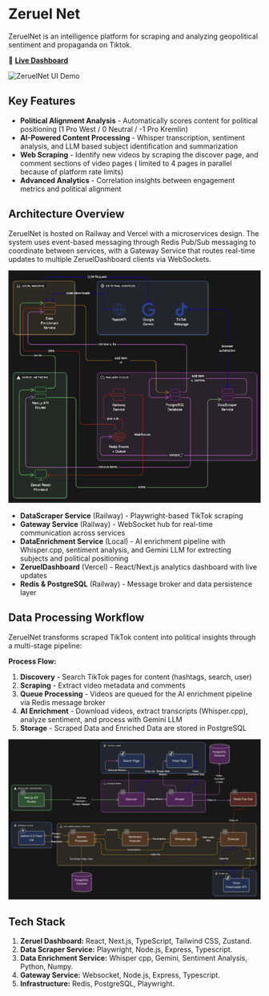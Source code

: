 # Zeruel Net

ZeruelNet is an intelligence platform for scraping and analyzing geopolitical sentiment and propaganda on Tiktok.

🚀 **[Live Dashboard](https://zeruel-net-zeruel-dashboard.vercel.app)**

![ZeruelNet UI Demo](assets/zeruelNetDemo.gif)

## Key Features

- **Political Alignment Analysis** - Automatically scores content for political positioning (1 Pro West / 0 Neutral / -1 Pro Kremlin)
- **AI-Powered Content Processing** - Whisper transcription, sentiment analysis, and LLM based subject identification and summarization
- **Web Scraping** - Identify new videos by scraping the discover page, and comment sections of video pages ( limited to 4 pages in parallel because of platform rate limits)
- **Advanced Analytics** - Correlation insights between engagement metrics and political alignment

## Architecture Overview

ZeruelNet is hosted on Railway and Vercel with a microservices design. The system uses event-based messaging through Redis Pub/Sub messaging to coordinate between services, with a Gateway Service that routes real-time updates to multiple ZeruelDashboard clients via WebSockets.

![System Architecture](assets/arhitecture.png)

- **DataScraper Service** (Railway) - Playwright-based TikTok scraping
- **Gateway Service** (Railway) - WebSocket hub for real-time communication across services 
- **DataEnrichment Service** (Local) - AI enrichment pipeline with Whisper.cpp, sentiment analysis, and Gemini LLM for extrecting subjects and political positioning
- **ZeruelDashboard** (Vercel) - React/Next.js analytics dashboard with live updates
- **Redis & PostgreSQL** (Railway) - Message broker and data persistence layer


## Data Processing Workflow

ZeruelNet transforms scraped TikTok content into political insights through a multi-stage pipeline:

**Process Flow:**
1. **Discovery** - Search TikTok pages for content (hashtags, search, user)
2. **Scraping** - Extract video metadata and comments
3. **Queue Processing** - Videos are queued for the AI enrichment pipeline via Redis message broker
4. **AI Enrichment** - Download videos, extract transcripts (Whisper.cpp), analyze sentiment, and process with Gemini LLM
5. **Storage** - Scraped Data and Enriched Data are stored in PostgreSQL

![System Architecture](assets/workflow.png)

## Tech Stack

1. **Zeruel Dashboard:** React, Next.js, TypeScript, Tailwind CSS, Zustand.
2. **Data Scraper Service:** Playwright, Node.js, Express, Typescript.
3. **Data Enrichment Service:** Whisper cpp, Gemini, Sentiment Analysis, Python, Numpy.
4. **Gateway Service:** Websocket, Node.js, Express, Typescript.
5. **Infrastructure:** Redis, PostgreSQL, Playwright.  
